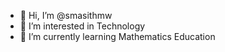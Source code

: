 - 👋 Hi, I’m @smasithmw
- 👀 I’m interested in Technology
- 🌱 I’m currently learning Mathematics Education


<!---
smasithmw/smasithmw is a ✨ special ✨ repository because its `README.md` (this file) appears on your GitHub profile.
You can click the Preview link to take a look at your changes.
--->
